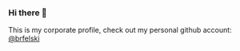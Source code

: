 ### Hi there 👋


This is my corporate profile, check out my personal github account: [@brfelski](https://github.com/brfelski) 
